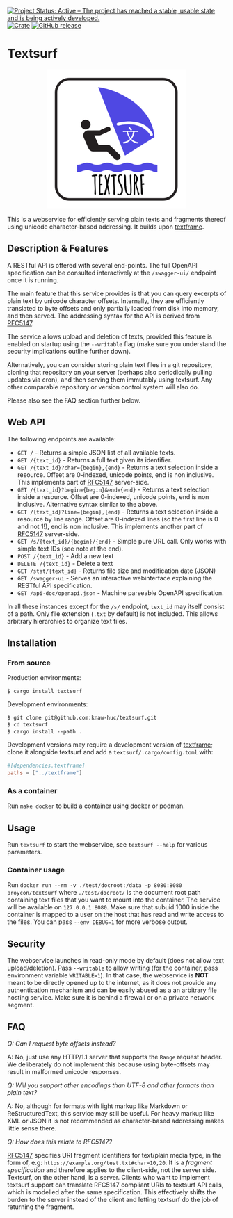 [![Project Status: Active – The project has reached a stable, usable state and is being actively developed.](https://www.repostatus.org/badges/latest/active.svg)](https://www.repostatus.org/#active)
[![Crate](https://img.shields.io/crates/v/textsurf.svg)](https://crates.io/crates/textsurf)
[![GitHub release](https://img.shields.io/github/release/proycon/textsurf.svg)](https://GitHub.com/proycon/textsurf/releases/)

# Textsurf 

<p align="center">
    <img src="https://github.com/knaw-huc/textsurf/raw/master/logo.png" alt="textsurf logo" width="320" />
</p>

This is a webservice for efficiently serving plain texts and fragments thereof
using unicode character-based addressing. It builds upon
[textframe](https://github.com/proycon/textframe).

## Description & Features

A RESTful API is offered with several end-points. The full OpenAPI specification can be consulted
interactively at the `/swagger-ui/` endpoint once it is running.

The main feature that this service provides is that you can query excerpts of
plain text by unicode character offsets. Internally, they are efficiently
translated to byte offsets and only partially loaded from disk into memory, and
then served. The addressing syntax for the API is derived from [RFC5147](https://www.rfc-editor.org/rfc/rfc5147.txt).

The service allows upload and deletion of texts, provided this feature is
enabled on startup using the `--writable` flag (make sure you understand the security implications outline further down).

Alternatively, you can consider storing plain text files in a git repository,
cloning that repository on your server (perhaps also periodically pulling
updates via cron), and then serving them immutably using textsurf. Any other
comparable repository or version control system will also do.

Please also see the FAQ section further below.

## Web API

The following endpoints are available:

* `GET /`                  - Returns a simple JSON list of all available texts.
* `GET /{text_id}`         - Returns a full text given its identifier.
* `GET /{text_id}?char={begin},{end}` - Returns a text selection inside a resource. Offset are 0-indexed, unicode points, end is non inclusive. This implements part of [RFC5147](https://www.rfc-editor.org/rfc/rfc5147.txt) server-side.
* `GET /{text_id}?begin={begin}&end={end}` - Returns a text selection inside a resource. Offset are 0-indexed, unicode points, end is non inclusive. Alternative syntax similar to the above.
* `GET /{text_id}?line={begin},{end}` - Returns a text selection inside a resource by line range. Offset are 0-indexed lines (so the first line is 0 and not 1!), end is non inclusive. This implements another part of [RFC5147](https://www.rfc-editor.org/rfc/rfc5147.txt) server-side.
* `GET /s/{text_id}/{begin}/{end}` - Simple pure URL call. Only works with simple text IDs (see note at the end).
* `POST /{text_id}`        - Add a new text
* `DELETE /{text_id}`      - Delete a text
* `GET /stat/{text_id}`    - Returns file size and modification date (JSON)
* `GET /swagger-ui`        - Serves an interactive webinterface explaining the RESTful API specification.
* `GET /api-doc/openapi.json`   - Machine parseable OpenAPI specification.

In all these instances except for the `/s/` endpoint, `text_id` may itself consist of a path. Only file extension (`.txt` by default) is not included. This allows arbitrary hierarchies to organize text files. 

## Installation

### From source

Production environments:

```
$ cargo install textsurf
```

Development environments:

```
$ git clone git@github.com:knaw-huc/textsurf.git
$ cd textsurf
$ cargo install --path .
```

Development versions may require a development version of
[textframe](https://github.com/proycon/textframe); clone it alongside textsurf and add a
`textsurf/.cargo/config.toml` with:

```toml
#[dependencies.textframe]
paths = ["../textframe"]
```

### As a container

Run ``make docker`` to build a container using docker or podman.

## Usage

Run `textsurf` to start the webservice, see `textsurf --help` for various parameters.

### Container usage

Run `docker run --rm -v ./test/docroot:/data -p 8080:8080 proycon/textsurf` where `./test/docroot/` is the document root path containing text files that you want to mount into the container. The service will be available on `127.0.0.1:8080`. Make sure that subuid 1000 inside the container is mapped to a user on the host that has read and write access to the files. You can pass `--env DEBUG=1` for more verbose output.

## Security

The webservice launches in read-only mode by default (does not allow text
upload/deletion). Pass `--writable` to allow writing (for the container, pass environment variable `WRITABLE=1`). 
In that case, the webservice is **NOT** meant to be directly opened up to the internet, as it
does not provide any authentication mechanism and can be easily abused as a
an arbitrary file hosting service. Make sure it is behind a firewall or on a private network
segment. 

## FAQ

*Q: Can I request byte offsets instead?*

A: No, just use any HTTP/1.1 server that supports the `Range` request header. We
deliberately do not implement this because using byte-offsets may result in malformed unicode responses.

*Q: Will you support other encodings than UTF-8 and other formats than plain text?*

A: No, although for formats with light markup like Markdown or
ReStructuredText, this service may still be useful. For heavy markup like XML
or JSON it is not recommended as character-based addressing makes little sense
there.

*Q: How does this relate to RFC5147?*

[RFC5147](https://datatracker.ietf.org/doc/html/rfc5147) specifies URI fragment identifiers for text/plain media type, in the form of, e.g: `https://example.org/test.txt#char=10,20`. It is a *fragment specification* and therefore applies to the client-side, not the server side. Textsurf, on the other hand, is a server. Clients who want to implement textsurf support can translate RFC5147 compliant URIs to textsurf API calls, which is modelled after the same specification. This effectively shifts the burden to the server instead of the client and letting textsurf do the job of returning the fragment.
